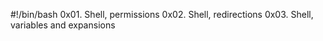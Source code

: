 #!/bin/bash
0x01. Shell, permissions
0x02. Shell, redirections
0x03. Shell, variables and expansions
